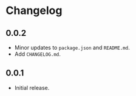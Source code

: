 # Changelog

## 0.0.2

- Minor updates to `package.json` and `README.md`.
- Add `CHANGELOG.md`.

## 0.0.1

- Initial release.

